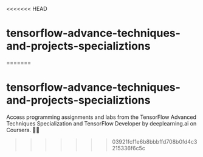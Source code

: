 <<<<<<< HEAD
# tensorflow-advance-techniques-and-projects-specializtions
=======
# tensorflow-advance-techniques-and-projects-specializtions
Access programming assignments and labs from the TensorFlow Advanced Techniques Specialization and TensorFlow Developer by deeplearning.ai on Coursera. 🚀🧠
>>>>>>> 03921fcf1e6b8bbbffd708b0fd4c3215336f6c5c
